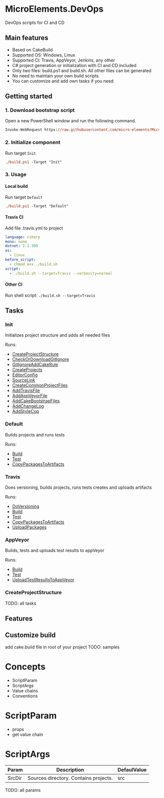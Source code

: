 # MicroElements.DevOps
DevOps scripts for CI and CD

## Main features
- Based on CakeBuild
- Supported OS: Windows, Linux
- Supported CI: Travis, AppVeyor, Jenkins, any other
- C# project generation or initialization with CI and CD included
- Only two files: build.ps1 and build.sh. All other files can be generated
- No need to maintain your own build scripts
- You can customize and add own tasks if you need

## Getting started
### 1. Download bootstrap script
Open a new PowerShell window and run the following command.
```ps
Invoke-WebRequest https://raw.githubusercontent.com/micro-elements/MicroElements.DevOps/master/resources/build.ps1 -OutFile build.ps1
```

### 2. Initialize component
Run target `Init`
```ps
./build.ps1 -Target "Init"
```

### 3. Usage

#### Local build

Run target `Default`
```ps
./build.ps1 -Target "Default"
```

#### Travis CI

Add file .travis.yml to project
```yml
language: csharp
mono: none
dotnet: 2.1.300
os:
  - linux
before_script:
  - chmod a+x ./build.sh
script:
  - ./build.sh --target=Travis --verbosity=normal
```

#### Other CI
Run shell script: `./build.sh --target=Travis`

## Tasks
### Init
Initializes project structure and adds all needed files

Runs:
* [CreateProjectStructure](#CreateProjectStructure)
* [CheckOrDownloadGitIgnore](#CheckOrDownloadGitIgnore)
* [GitIgnoreAddCakeRule](#GitIgnoreAddCakeRule)
* [CreateProjects](#CreateProjects)
* [EditorConfig](#EditorConfig)
* [SourceLink](#SourceLink)
* [CreateCommonProjectFiles](#CreateCommonProjectFiles)
* [AddTravisFile](#AddTravisFile)
* [AddAppVeyorFile](#AddAppVeyorFile)
* [AddCakeBootstrapFiles](#AddCakeBootstrapFiles)
* [AddChangeLog](#AddChangeLog)
* [AddStyleCop](#AddStyleCop)

### Default
Builds projects and runs tests

Runs:
* [Build](#Build)
* [Test](#Test)
* [CopyPackagesToArtifacts](#CopyPackagesToArtifacts)

### Travis
Does versioning, builds projects, runs tests creates and uploads artifacts

Runs:
* [DoVersioning](#DoVersioning)
* [Build](#Build)
* [Test](#Test)
* [CopyPackagesToArtifacts](#CopyPackagesToArtifacts)
* [UploadPackages](#UploadPackages)

### AppVeyor
Builds, tests and uploads test results to appVeyor

Runs:
* [Build](#Build)
* [Test](#Test)
* [UploadTestResultsToAppVeyor](#UploadTestResultsToAppVeyor)

### CreateProjectStructure
TODO: all tasks

## Features

## Customize build
add cake.build file in root of your project
TODO: samples

# Concepts
- ScriptParam
- ScriptArgs
- Value chains
- Conventions

# ScriptParam
- props
- get value chain

# ScriptArgs
Param | Description | DefaulValue
---|---|---
SrcDir | Sources directory. Contains projects. | src
TODO: all params